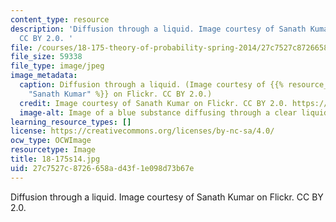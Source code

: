 ```yaml
---
content_type: resource
description: 'Diffusion through a liquid. Image courtesy of Sanath Kumar on Flickr.
  CC BY 2.0. '
file: /courses/18-175-theory-of-probability-spring-2014/27c7527c8726658ad43f1e098d73b67e_18-175s14.jpg
file_size: 59338
file_type: image/jpeg
image_metadata:
  caption: Diffusion through a liquid. (Image courtesy of {{% resource_link "f9161700-9d2d-47c5-9e9a-f6e636bf4250"
    "Sanath Kumar" %}} on Flickr. CC BY 2.0.)
  credit: Image courtesy of Sanath Kumar on Flickr. CC BY 2.0. https://flic.kr/p/4wNVqT
  image-alt: Image of a blue substance diffusing through a clear liquid.
learning_resource_types: []
license: https://creativecommons.org/licenses/by-nc-sa/4.0/
ocw_type: OCWImage
resourcetype: Image
title: 18-175s14.jpg
uid: 27c7527c-8726-658a-d43f-1e098d73b67e
---
```

Diffusion through a liquid. Image courtesy of Sanath Kumar on Flickr. CC BY 2.0. 